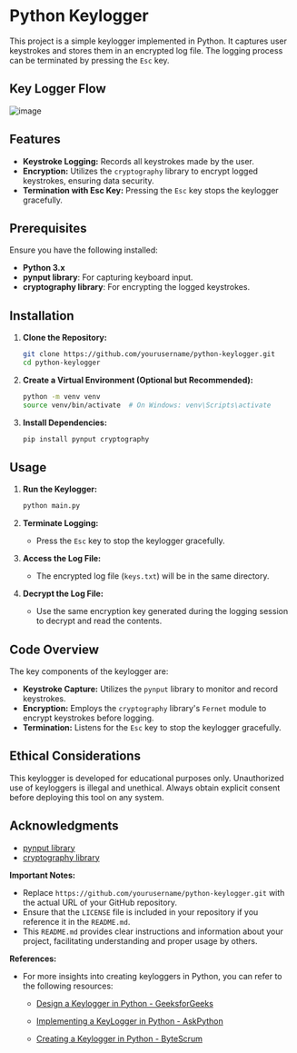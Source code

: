 # Python Keylogger

This project is a simple keylogger implemented in Python. It captures user keystrokes and stores them in an encrypted log file. The logging process can be terminated by pressing the `Esc` key.

## Key Logger Flow

![image](https://github.com/user-attachments/assets/e48945c5-6605-44dd-baaf-6275e7df7fd7)

## Features

- **Keystroke Logging:** Records all keystrokes made by the user.
- **Encryption:** Utilizes the `cryptography` library to encrypt logged keystrokes, ensuring data security.
- **Termination with Esc Key:** Pressing the `Esc` key stops the keylogger gracefully.

## Prerequisites

Ensure you have the following installed:

- **Python 3.x**
- **pynput library**: For capturing keyboard input.
- **cryptography library**: For encrypting the logged keystrokes.

## Installation

1. **Clone the Repository:**

   ```bash
   git clone https://github.com/yourusername/python-keylogger.git
   cd python-keylogger
   ```

2. **Create a Virtual Environment (Optional but Recommended):**

   ```bash
   python -m venv venv
   source venv/bin/activate  # On Windows: venv\Scripts\activate
   ```

3. **Install Dependencies:**

   ```bash
   pip install pynput cryptography
   ```

## Usage

1. **Run the Keylogger:**

   ```bash
   python main.py
   ```

2. **Terminate Logging:**

   - Press the `Esc` key to stop the keylogger gracefully.

3. **Access the Log File:**

   - The encrypted log file (`keys.txt`) will be in the same directory.

4. **Decrypt the Log File:**

   - Use the same encryption key generated during the logging session to decrypt and read the contents.

## Code Overview

The key components of the keylogger are:

- **Keystroke Capture:** Utilizes the `pynput` library to monitor and record keystrokes.
- **Encryption:** Employs the `cryptography` library's `Fernet` module to encrypt keystrokes before logging.
- **Termination:** Listens for the `Esc` key to stop the keylogger gracefully.

## Ethical Considerations

This keylogger is developed for educational purposes only. Unauthorized use of keyloggers is illegal and unethical. Always obtain explicit consent before deploying this tool on any system.

## Acknowledgments

- [pynput library](https://pypi.org/project/pynput/)
- [cryptography library](https://cryptography.io/)

**Important Notes:**

- Replace `https://github.com/yourusername/python-keylogger.git` with the actual URL of your GitHub repository.
- Ensure that the `LICENSE` file is included in your repository if you reference it in the `README.md`.
- This `README.md` provides clear instructions and information about your project, facilitating understanding and proper usage by others.

**References:**

- For more insights into creating keyloggers in Python, you can refer to the following resources:

  - [Design a Keylogger in Python - GeeksforGeeks](https://www.geeksforgeeks.org/design-a-keylogger-in-python/)

  - [Implementing a KeyLogger in Python - AskPython](https://www.askpython.com/python/examples/keylogger-in-python)

  - [Creating a Keylogger in Python - ByteScrum](https://blog.bytescrum.com/creating-a-keylogger-in-python)

